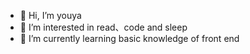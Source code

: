 - 👋 Hi, I’m youya
- 👀 I’m interested in read、code and sleep
- 🌱 I’m currently learning basic knowledge of front end
